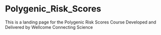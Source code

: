 # Polygenic_Risk_Scores
This is a landing page for the Polygenic Risk Scores Course Developed and Delivered by Wellcome Connecting Science
